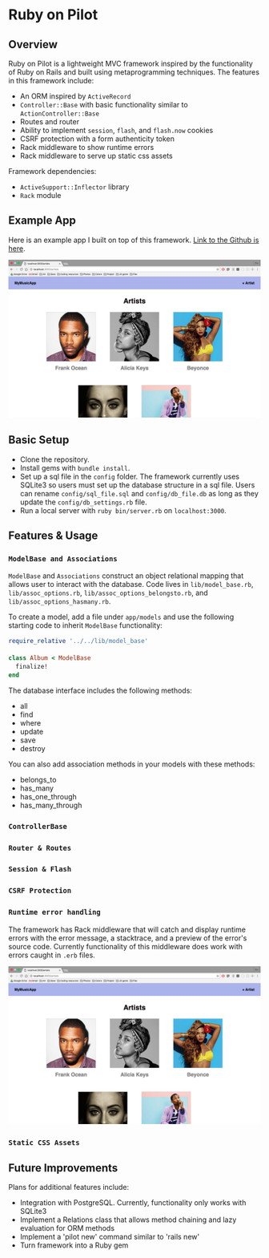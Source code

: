 # Ruby on Pilot

## Overview

Ruby on Pilot is a lightweight MVC framework inspired by the functionality of Ruby on Rails and built using metaprogramming techniques. The features in this framework include:
* An ORM inspired by `ActiveRecord`
* `Controller::Base` with basic functionality similar to `ActionController::Base`
* Routes and router
* Ability to implement `session`, `flash`, and `flash.now` cookies
* CSRF protection with a form authenticity token
* Rack middleware to show runtime errors
* Rack middleware to serve up static css assets

Framework dependencies:
* `ActiveSupport::Inflector` library
* `Rack` module


## Example App

Here is an example app I built on top of this framework. [Link to the Github is here](https://github.com/sisiyao/RubyOnPilotExample).

![MusicApp preview](musicapp.png)


## Basic Setup

* Clone the repository.
* Install gems with `bundle install`.
* Set up a sql file in the `config` folder. The framework currently uses SQLite3 so users must set up the database structure in a sql file. Users can rename `config/sql_file.sql` and `config/db_file.db` as long as they update the `config/db_settings.rb` file.
* Run a local server with `ruby bin/server.rb` on `localhost:3000`.


## Features & Usage

### `ModelBase and Associations`

`ModelBase` and `Associations` construct an object relational mapping that allows user to interact with the database. Code lives in `lib/model_base.rb`, `lib/assoc_options.rb`, `lib/assoc_options_belongsto.rb`, and `lib/assoc_options_hasmany.rb`.

To create a model, add a file under `app/models` and use the following starting code to inherit `ModelBase` functionality:

  ```Ruby
  require_relative '../../lib/model_base'

  class Album < ModelBase
    finalize!
  end
  ```
The database interface includes the following methods:
* all
* find
* where
* update
* save
* destroy

You can also add association methods in your models with these methods:
* belongs_to
* has_many
* has_one_through
* has_many_through

### `ControllerBase`


### `Router & Routes`


### `Session & Flash`


### `CSRF Protection`



### `Runtime error handling`

The framework has Rack middleware that will catch and display runtime errors with the error message, a stacktrace, and a preview of the error's source code. Currently functionality of this middleware does work with errors caught in `.erb` files.

![MusicApp preview](musicapp.png)


### `Static CSS Assets`

## Future Improvements

Plans for additional features include:
* Integration with PostgreSQL. Currently, functionality only works with SQLite3
* Implement a Relations class that allows method chaining and lazy evaluation for ORM methods
* Implement a 'pilot new' command similar to 'rails new'
* Turn framework into a Ruby gem
